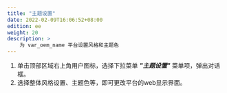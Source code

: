 ```yaml
---
title: "主题设置"
date: 2022-02-09T16:06:52+08:00
edition: ee
weight: 20
description: >
    为 var_oem_name 平台设置风格和主题色
---
```


1. 单击顶部区域右上角用户图标，选择下拉菜单 **_"主题设置"_** 菜单项，弹出对话框。
2. 选择整体风格设置、主题色等，即可更改平台的web显示界面。